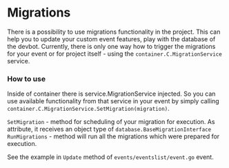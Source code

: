 # Migrations
There is a possibility to use migrations functionality in the project. This can help you to update your custom event features, play with the database of the devbot.
Currently, there is only one way how to trigger the migrations for your event or for project itself - using the `container.C.MigrationService` service.

### How to use
Inside of container there is service.MigrationService injected. So you can use available functionality from that service in your event by simply calling `container.C.MigrationService.SetMigration(migration)`.

`SetMigration` - method for scheduling of your migration for execution. As attribute, it receives an object type of `database.BaseMigrationInterface`
`RunMigrations` - method will run all the migrations which were prepared for execution.

See the example in `Update` method of `events/eventslist/event.go` event.